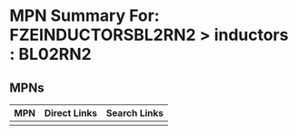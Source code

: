 



# MPN Summary For: FZEINDUCTORSBL2RN2 > inductors : BL02RN2

## MPNs
  

|MPN|Direct Links|Search Links|
| :--- | :--- | :--- |
||||

